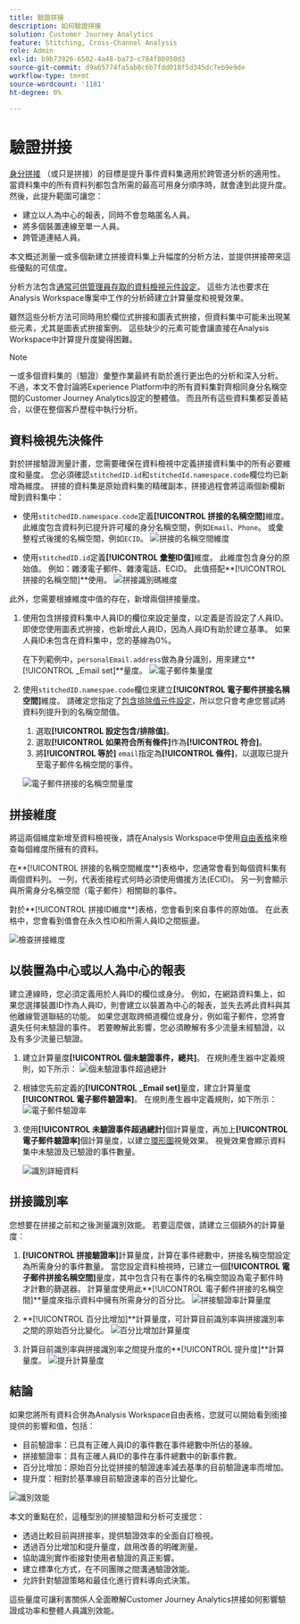 ```yaml
---
title: 驗證拼接
description: 如何驗證拼接
solution: Customer Journey Analytics
feature: Stitching, Cross-Channel Analysis
role: Admin
exl-id: b9b73926-6502-4a48-ba73-c784f80950d3
source-git-commit: d9a65774fa5ab8c6b7fdd018f5d345dc7eb9e9de
workflow-type: tm+mt
source-wordcount: '1181'
ht-degree: 0%

---
```


# 驗證拼接

[身分拼接](/help/stitching/overview.md) （或只是拼接）的目標是提升事件資料集適用於跨管道分析的適用性。 當資料集中的所有資料列都包含所需的最高可用身分順序時，就會達到此提升度。 然後，此提升範圍可讓您：

* 建立以人為中心的報表，同時不會忽略匿名人員。
* 將多個裝置連線至單一人員。
* 跨管道連結人員。

本文概述測量一或多個新建立拼接資料集上升幅度的分析方法，並提供拼接帶來這些優點的可信度。

分析方法包含[通常可供管理員存取的資料檢視元件設定](/help/data-views/component-settings/overview.md)。 這些方法也要求在Analysis Workspace專案中工作的分析師建立計算量度和視覺效果。

雖然這些分析方法可同時用於欄位式拚接和圖表式拚接，但資料集中可能未出現某些元素，尤其是圖表式拚接案例。 這些缺少的元素可能會讓直接在Analysis Workspace中計算提升度變得困難。

>[!NOTE]
>
>一或多個資料集的（驗證）彙整作業最終有助於進行更出色的分析和深入分析。 不過，本文不會討論將Experience Platform中的所有資料集對齊相同身分名稱空間的Customer Journey Analytics設定的整體值。 而且所有這些資料集都妥善結合，以便在整個客戶歷程中執行分析。


## 資料檢視先決條件

對於拼接驗證測量計畫，您需要確保在資料檢視中定義拼接資料集中的所有必要維度和量度。 您必須確認`stitchedID.id`和`stitchedId.namespace.code`欄位均已新增為維度。 拼接的資料集是原始資料集的精確副本，拼接過程會將這兩個新欄新增到資料集中：

* 使用`stitchedID.namespace.code`定義&#x200B;**[!UICONTROL 拼接的名稱空間]**&#x200B;維度。 此維度包含資料列已提升許可權的身分名稱空間，例如`Email`、`Phone`。 或彙整程式後援的名稱空間，例如`ECID`。
  ![拼接的名稱空間維度](assets/stitchednamespace-dimension.png)

* 使用`stitchedID.id`定義&#x200B;**[!UICONTROL 彙整ID值]**&#x200B;維度。 此維度包含身分的原始值。 例如：雜湊電子郵件、雜湊電話、ECID。 此值搭配&#x200B;**[!UICONTROL 拼接的名稱空間]**使用。
  ![拼接識別碼維度](assets/stitchedid-dimension.png)


此外，您需要根據維度中值的存在，新增兩個拼接量度。

1. 使用包含拼接資料集中人員ID的欄位來設定量度，以定義是否設定了人員ID。 即使您使用圖表式拚接，也新增此人員ID，因為人員ID有助於建立基準。 如果人員ID未包含在資料集中，您的基線為0%。

   在下列範例中，`personalEmail.address`做為身分識別，用來建立&#x200B;**[!UICONTROL _Email set]**量度。
   ![電子郵件集量度](assets/emailset-metric.png)

1. 使用`stitchedID.namespae.code`欄位來建立&#x200B;**[!UICONTROL 電子郵件拼接名稱空間]**&#x200B;維度。 請確定您指定了[包含排除值元件設定](/help/data-views/component-settings/include-exclude-values.md)，所以您只會考慮您嘗試將資料列提升到的名稱空間值。
   1. 選取&#x200B;**[!UICONTROL 設定包含/排除值]**。
   1. 選取&#x200B;**[!UICONTROL 如果符合所有條件]**&#x200B;作為&#x200B;**[!UICONTROL 符合]**。
   1. 將&#x200B;**[!UICONTROL 等於]** `email`指定為&#x200B;**[!UICONTROL 條件]**，以選取已提升至電子郵件名稱空間的事件。

   ![電子郵件拼接的名稱空間量度](assets/emailstitchednamespace-metric.png)

## 拼接維度

將這兩個維度新增至資料檢視後，請在Analysis Workspace中使用[自由表格](/help/analysis-workspace/visualizations/freeform-table/freeform-table.md)來檢查每個維度所擁有的資料。

在**[!UICONTROL 拼接的名稱空間維度**]表格中，您通常會看到每個資料集有兩個資料列。 一列，代表銜接程式何時必須使用備援方法(ECID)。 另一列會顯示與所需身分名稱空間（電子郵件）相關聯的事件。

對於**[!UICONTROL 拼接ID維度**]表格，您會看到來自事件的原始值。 在此表格中，您會看到值會在永久性ID和所需人員ID之間振盪。

![檢查拼接維度](assets/check-data-on-stitching.png)


## 以裝置為中心或以人為中心的報表

建立連線時，您必須定義用於人員ID的欄位或身分。 例如，在網路資料集上，如果您選擇裝置ID作為人員ID，則會建立以裝置為中心的報表，並失去將此資料與其他離線管道聯結的功能。 如果您選取跨頻道欄位或身分，例如電子郵件，您將會遺失任何未驗證的事件。 若要瞭解此影響，您必須瞭解有多少流量未經驗證，以及有多少流量已驗證。

1. 建立計算量度&#x200B;**[!UICONTROL 個未驗證事件，總共]**。 在規則產生器中定義規則，如下所示：
   ![個未驗證事件超過總計](assets/calcmetric-unauthenticatedeventsovertotal.png)

1. 根據您先前定義的&#x200B;**[!UICONTROL _Email set]**&#x200B;量度，建立計算量度&#x200B;**[!UICONTROL 電子郵件驗證率]**。 在規則產生器中定義規則，如下所示：
   ![電子郵件驗證率](assets/calcmetric-emailauthenticationrate.png)

1. 使用&#x200B;**[!UICONTROL 未驗證事件超過總計]**&#x200B;個計算量度，再加上&#x200B;**[!UICONTROL 電子郵件驗證率]**&#x200B;個計算量度，以建立[環形圖](/help/analysis-workspace/visualizations/donut.md)視覺效果。 視覺效果會顯示資料集中未驗證及已驗證的事件數量。

   ![識別詳細資料](assets/identification-details.png)



## 拼接識別率

您想要在拼接之前和之後測量識別效能。 若要這麼做，請建立三個額外的計算量度：

1. **[!UICONTROL 拼接驗證率]**&#x200B;計算量度，計算在事件總數中，拼接名稱空間設定為所需身分的事件數量。 當您設定資料檢視時，已建立一個&#x200B;**[!UICONTROL 電子郵件拼接名稱空間]**&#x200B;量度，其中包含只有在事件的名稱空間設為電子郵件時才計數的篩選器。 計算量度使用此&#x200B;**[!UICONTROL 電子郵件拼接的名稱空間]**量度來指示資料中擁有所需身分的百分比。
   ![拼接驗證率計算量度](assets/calcmetric-stitchedauthenticationrate.png)

1. **[!UICONTROL 百分比增加]**計算量度，可計算目前識別率與拼接識別率之間的原始百分比變化。
   ![百分比增加計算量度](assets/calcmetric-percentincrease.png)

1. 計算目前識別率與拼接識別率之間提升度的&#x200B;**[!UICONTROL 提升度]**計算量度。
   ![提升計算量度](assets/calcmetric-lift.png)


## 結論

如果您將所有資料合併為Analysis Workspace自由表格，您就可以開始看到銜接提供的影響和值，包括：

* 目前驗證率：已具有正確人員ID的事件數在事件總數中所佔的基線。
* 拼接驗證率：具有正確人員ID的事件在事件總數中的新事件數。
* 百分比增加：原始百分比從拼接的驗證速率減去基準的目前驗證速率而增加。
* 提升度：相對於基準線目前驗證速率的百分比變化。

![識別效能](assets/identification-performance.png)

本文的重點在於，這種型別的拼接驗證和分析可支援您：

* 透過比較目前與拼接率，提供驗證效率的全面自訂檢視。
* 透過百分比增加和提升量度，啟用改善的明確測量。
* 協助識別實作銜接對使用者驗證的真正影響。
* 建立標準化方式，在不同團隊之間溝通驗證效能。
* 允許針對驗證策略和最佳化進行資料導向式決策。

這些量度可讓利害關係人全面瞭解Customer Journey Analytics拼接如何影響驗證成功率和整體人員識別效能。

